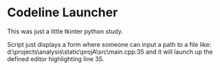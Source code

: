 Codeline Launcher
=====

This was just a little tkinter python study.

Script just displays a form where someone can input a path to a file like: d:\projects\analysis\static\projA\src\main.cpp:35 and it will launch up the defined editor highlighting line 35.
